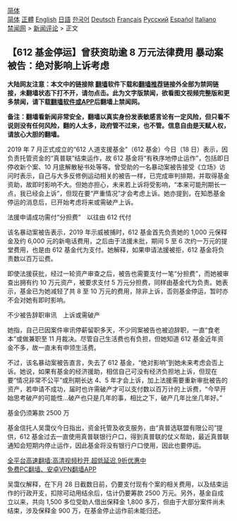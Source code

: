  <!-- 面包屑导航 --> <div class="breadcrumb"><!-- GTranslate: https://gtranslate.io/ -->  <div class="switcher notranslate">  <div class="selected">  <a href="#" onclick="return false;"> 简体</a>  </div>  <div class="option">  <a href="https://www.bannedbook.org" onclick="doGTranslate('zh-CN|zh-CN');jQuery('div.switcher div.selected a').html(jQuery(this).html());return false;" title="简体中文" class="nturl selected"> 简体</a>  <a href="https://www.bannedbook.org/zh-tw/" onclick="doGTranslate('zh-CN|zh-TW');jQuery('div.switcher div.selected a').html(jQuery(this).html());return false;" title="繁體中文" class="nturl"> 正體</a>  <a href="https://www.bannedbook.org/en/" onclick="doGTranslate('zh-CN|en');jQuery('div.switcher div.selected a').html(jQuery(this).html());return false;" title="English" class="nturl"> English</a>  <a href="https://www.bannedbook.org/ja/" onclick="doGTranslate('zh-CN|ja');jQuery('div.switcher div.selected a').html(jQuery(this).html());return false;" title="日本語" class="nturl"> 日語</a>  <a href="https://www.bannedbook.org/ko/" onclick="doGTranslate('zh-CN|ko');jQuery('div.switcher div.selected a').html(jQuery(this).html());return false;" title="한국어" class="nturl"> 한국어</a>  <a href="https://www.bannedbook.org/de/" onclick="doGTranslate('zh-CN|de');jQuery('div.switcher div.selected a').html(jQuery(this).html());return false;" title="Deutsch" class="nturl"> Deutsch</a>  <a href="https://www.bannedbook.org/fr/" onclick="doGTranslate('zh-CN|fr');jQuery('div.switcher div.selected a').html(jQuery(this).html());return false;" title="Français" class="nturl"> Français</a>  <a href="https://www.bannedbook.org/ru/" onclick="doGTranslate('zh-CN|ru');jQuery('div.switcher div.selected a').html(jQuery(this).html());return false;" title="Русский" class="nturl"> Русский</a>  <a href="https://www.bannedbook.org/es/" onclick="doGTranslate('zh-CN|es');jQuery('div.switcher div.selected a').html(jQuery(this).html());return false;" title="Español" class="nturl"> Español</a>  <a href="https://www.bannedbook.org/it/" onclick="doGTranslate('zh-CN|it');jQuery('div.switcher div.selected a').html(jQuery(this).html());return false;" title="Italiano" class="nturl"> Italiano</a>  </div>  </div>      <div class='breadcrumb-sub'><!-- Breadcrumb NavXT 6.3.0 --> <a href="https://www.bannedbook.org/" class="home">禁闻网</a> &gt; <a href="https://www.bannedbook.org/bnews/comments/" class="category">新闻评论</a> &gt; 正文</div></div><h2>【612 基金停运】曾获资助逾 8 万元法律费用 暴动案被告：绝对影响上诉考虑</h2> <p class="notice"><b>大陆网友注意：本文中的链接除 <a href="https://github.com/bannedbook/fanqiang" >翻墙</a>软件下载和<a href="https://github.com/killgcd/justmysocks/blob/master/README.md">翻墙推荐</a>链接外全部为禁网链接，未翻墙状态下打不开，请勿点击。此为文字版禁闻，欲看图文视频完整版和更多禁闻，请下载<a href="https://github.com/bannedbook/fanqiang">翻墙软件或APP</a>后翻墙上禁闻网。</p><p>备注：翻墙看新闻非常安全，翻墙以真实身份发表敏感言论有一定风险，但只看不说则没有任何风险，翻的人太多，政府管不过来，也不管。信息自由是天赋人权，请放心大胆的翻墙。</b></p>  <div class="entry">  <p>2019 年 7 月正式成立的“612 人道支援基金”（612 基金）今日（18 日）表示，因负责托管资金的“真普联”结束运作，故 612 基金将“有秩序地停止运作”，包括即日停收新个案、10 月底解散秘书处等等。曾受助的一名暴动案被告接受《立场》访问时表示，自己与大多反修例运动相关的被告一样，已完成审判排期，并取得基金资助，故即时影响不大。但她亦担心，未来若上诉将受影响，“本来可能刑期长一点，我已经会上诉”，但现在要“严重情况”才会考虑上诉。她亦提到，在知悉基金停运的消息后，已开始考虑将来或需破产上诉。</p> <p>法援申请成功需付“分担费”　以往由 612 代付</p> <p>该名暴动案被告表示，2019 年示威被捕时，612 基金首先负责她的 1,000 元保释金及约 6,000 元的新电话费用，之后由于法援未批，期间 5 至 6 次约一万元的提堂费用，也是由 612 基金代为支付。她解释，如果申请法援被拒，612 基金将负责数以百万讼费。</p>  <p>即使法援获批，经过一轮资产审查之后，被告也需要支付一笔“分担费”，而她被审查出拥有约 10 万元资产，被要求支付 5 万元分担费，同样由基金代为负责。她表示，基金已为她减轻了共 8 至 10 万元的费用，除非上诉，否则基金停运，暂时亦不会对她有即时影响。</p> <p>不少被告辞职审讯　上诉或需破产</p> <p>她指，自己已因案件审讯停薪留职多天，不少同案被告也被迫辞职，一直“食老本”或做兼职至 11 月裁决。尽管自己生活费也有负担，但她知道 612 基金近年资金不多，故一直未有申领生活费。</p>  <p>不过，该名暴动案被告直言，失去了 612 基金，“绝对影响”到她未来考虑会否上诉。她说，如果有基金的经济援助，相信自己可没有经济负担地上诉，但现在要“情况非常不公平”或刑期长达 4、5 年才会上诉，加上法援需要重新审批被告的资产，若申请不成功，届时也许需破产才可以支付数以百万计的上诉费，“今早开始思考破产的可能性&#8230;破产也只是几年的事，相比之下，破产几年比坐几年好。”</p> <p>基金仍须筹款 2500 万</p> <p>基金信托人吴霭仪今日指出，资金托管及收支服务，由“真普选联盟有限公司”提供，612 基金过去一直使用真普联银行户口，得到真普联的仗义帮助，最近真普联通知会短期内停止运作，因此基金将没有银行户口使用，因此也要停运。</p>  <p class="texttj"> <a href="https://github.com/bannedbook/fanqiang/wiki/V2ray%E6%9C%BA%E5%9C%BA" target="_blank">全平台高速翻墙:高清视频秒开,超低延迟,9折优惠中</a><br/> <a href="https://github.com/bannedbook/fanqiang/wiki/%E7%A6%81%E9%97%BB%E7%BD%91%E5%AE%89%E5%8D%93%E7%BF%BB%E5%A2%99%E6%96%B0%E9%97%BBAPP" target="_blank">免费PC翻墙、安卓VPN翻墙APP</a></p><p>吴霭仪解释，在下月 28 日截数日前，仍要支付现有个案的相关费用，以及结束运作的行政开支，扣除可动用结余后，估计仍要筹款 2500 万元。另外，基金自成立以来，共向 1,500 多位受助人借出保释金 1,800 多万，但由于大部分案件尚未结束，涉及保释金 900 万，在基金停止运作前未能归还。</p><a name='sharetosocial'></a>  <div style="margin-bottom:5px;padding-bottom:5px;clear:both"> <div id="archive-pix-1" class="banner-ads"> <!-- AuctionX Display platform tag START --> <div id="26318x728x90x621x_ADSLOT2" clicktrack="%%CLICK_URL_ESC%%"></div> <!-- AuctionX Display platform tag END --> </div> <div id="archive-pix-2" class="banner-ads"> <!-- AuctionX Display platform tag START --> <div id="26315x300x250x621x_ADSLOT2" clicktrack="%%CLICK_URL_ESC%%"></div> <!-- AuctionX Display platform tag END --> </div> </div>  <div id="archive-pix-1" class="banner-ads"> <!-- AuctionX Display platform tag START --> <div id="26318x728x90x621x_ADSLOT3" clicktrack="%%CLICK_URL_ESC%%"></div> <!-- AuctionX Display platform tag END --> </div> </div><!--END ENTRY--> 